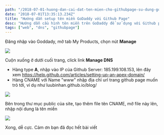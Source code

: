 ```yaml
---
path: "/2018-07-01-huong-dan-cai-dat-ten-mien-cho-githubpage-su-dung-godady"
date: "2018-07-01T13:35:13.234Z"
title: "Hướng dẫn setup tên miền GoDaddy với Github Page"
desc: "Hướng dẫn cầu hình tên miền trên GoDaddy để sử dụng với Github page"
tags: ["web", "dns", "githubpage"]
---
```



Đăng nhập vào Goddady, mở tab My Products, chọn nút **Manage**

![](https://cdn-images-1.medium.com/max/800/1*Y9e7HtJvVv7jshINs46mTA.png)

Cuộn xuống ở dưới cuối trang, click link **Manage DNS**

- Hàng type **A**, nhập vào IP của Github Server: 185.199.108.153, lên đây xem https://help.github.com/articles/setting-up-an-apex-domain/
- Hàng CNAME với Name "www" nhập địa chỉ url trang github page muốn trỏ tới, ví dụ như luubinhan.github.io/blog/

![](https://cdn-images-1.medium.com/max/800/1*vL7RX_AyXRsSfO27NYF5iA.png)

Bên trong thư mục public của site, tạo thêm file tên CNAME, mở file này lên, nhập nội dung là tên miền

![](https://cdn-images-1.medium.com/max/800/1*zJsdMXE8aiHEuu6ObDu7ow.png)

Xong, dễ cực. Cảm ơn bạn đã đọc hết bài viết